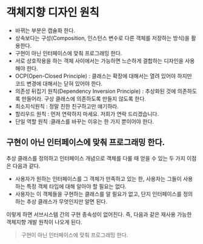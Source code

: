 # 객체지향 디자인 원칙

- 바뀌는 부분은 캡슐화 한다.
- 상속보다는 구성(Composition, 인스턴스 변수로 다른 객체를 저장하는 방식)을 활용한다.
- 구현이 아닌 인터페이스에 맞춰 프로그래밍 한다.
- 서로 상호작용을 하는 객체 사이에서는 가능하면 느슨하게 결합하는 디자인을 사용해야 한다.
- OCP(Open-Closed Principle) : 클래스는 확장에 대해서는 열려 있어야 하지만 코드 변경에 대해서는 닫혀 있어야 한다.
- 의존성 뒤집기 원칙(Dependency Inversion Principle) : 추상화된 것에 의존하도록 만들어라. 구상 클래스에 의존하도록 만들지 않도록 한다.
- 최소지식원칙 : 정말 친한 친구하고만 얘기하라.
- 할리우드 원칙 : 먼저 연락하지 마세요. 저희가 연락 드리겠습니다.
- 단일 역할 원칙 :클래스를 바꾸는 이유는 한 가지 뿐이어야 한다.

## 구현이 아닌 인터페이스에 맞춰 프로그래밍 한다.

추상 클래스를 정의하고 인터페이스 개념으로 객체를 다룰 때 얻을 수 있는 두 가지 이점은 다음과 같다.

- 사용자가 원하는 인터페이스를 그 객체가 만족하고 있는 한, 사용자는 그들이 사용하는 특정 객체 타입에 대해 알아야 할 필요는 없다.
- 사용자는 이 객체들을 구현하는 클래스를 알 필요가 없고, 단지 인터페이스를 정의하는 추상 클래스가 무엇인지만 알면 된다.

이렇게 하면 서브시스템 간의 구현 종속성이 없어진다. 즉, 다음과 같은 재사용 가능한 객체지향 개발 원칙이 나오게 된다.

> 구현이 아닌 인터페이스에 맞춰 프로그래밍 한다.


